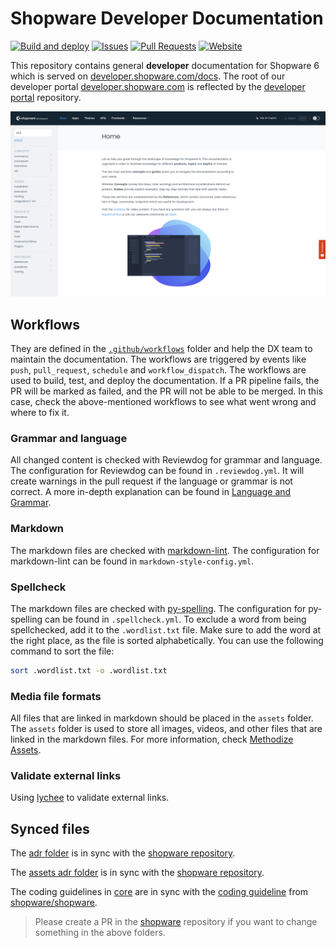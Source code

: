 # Shopware Developer Documentation

[![Build and deploy](https://github.com/shopware/docs/actions/workflows/deploy-developer-portal.yml/badge.svg)](https://github.com/shopware/docs/actions/workflows/deploy-developer-portal.yml)
[![Issues](https://img.shields.io/github/issues/shopware/docs)](https://github.com/shopware/docs/issues)
[![Pull Requests](https://img.shields.io/github/issues-pr/shopware/docs)](https://github.com/shopware/docs/pull-requests)
[![Website](https://img.shields.io/website?url=https%3A%2F%2Fdeveloper.shopware.com)](https://developer.shopware.com)

This repository contains general **developer** documentation for Shopware 6 which is served on [developer.shopware.com/docs](https://developer.shopware.com/docs/). The root of our developer portal [developer.shopware.com](https://developer.shopware.com/) is reflected by the [developer portal](https://github.com/shopware/developer-portal) repository.


![Developer docs](./assets/developer-docs.png)


## Workflows

They are defined in the [`.github/workflows`](./.github/workflows) folder and help the DX team to maintain the documentation. The workflows are triggered by events like `push`, `pull_request`, `schedule` and `workflow_dispatch`. The workflows are used to build, test, and deploy the documentation. If a PR pipeline fails, the PR will be marked as failed, and the PR will not be able to be merged. In this case, check the above-mentioned workflows to see what went wrong and where to fix it.

### Grammar and language

All changed content is checked with Reviewdog for grammar and language. The configuration for Reviewdog can be found in `.reviewdog.yml`. It will create warnings in the pull request if the language or grammar is not correct. A more in-depth explanation can be found in [Language and Grammar](./resources/guidelines/documentation-guidelines/03-language-and-grammar.md).

### Markdown

The markdown files are checked with [markdown-lint](https://github.com/avto-dev/markdown-lint). The configuration for markdown-lint can be found in
`markdown-style-config.yml`.

### Spellcheck

The markdown files are checked with [py-spelling](https://facelessuser.github.io/pyspelling/). The configuration for py-spelling can be found in `.spellcheck.yml`. To exclude a word from being spellchecked, add it to the `.wordlist.txt` file. Make sure to add the word at the right place, as the file is sorted alphabetically. You can use the following command to sort the file:

```bash
sort .wordlist.txt -o .wordlist.txt
```

### Media file formats

All files that are linked in markdown should be placed in the `assets` folder. The `assets` folder is used to store all images, videos, and other files that are linked in the markdown files. For more information, check [Methodize Assets](./resources/guidelines/documentation-guidelines/05-methodize-assets.md).

### Validate external links

Using [lychee](https://github.com/lycheeverse/lychee) to validate external links.


## Synced files

The [adr folder](./resources/references/adr) is in sync with the [shopware repository](https://github.com/shopware/shopware/tree/trunk/adr). 

The [assets adr folder](./assets/adr) is in sync with the [shopware repository](https://github.com/shopware/shopware/tree/trunk/adr/assets). 

The coding guidelines in [core](./resources/guidelines/code/core) are in sync with the [coding guideline](https://github.com/shopware/shopware/tree/trunk/coding-guidelines/core) from [shopware/shopware](https://github.com/shopware/shopware).

> Please create a PR in the [shopware](https://github.com/shopware/shopware/pulls) repository if you want to change something in the above folders.
